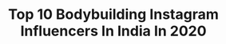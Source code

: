---
title: Top 10 Bodybuilding Instagram Influencers In India In 2020
description: >-
  Find top bodybuilding Instagram influencers in India in 2020. Most popular hashtags: #fitnessmotivation #fitness #bodybuilding #gym.
platform: Instagram
profiles:
  - username: "karthikshekar6"
    fullname: >-
      Karthik Shekar Acharya
    location: "India"
    followers: 11013
    engagement: 1012
    commentsToLikes: 0.008109
    id: ck8wf4659f3iz0j78nhs5875x
    verified: false
    hashtags: "#teamphg, #homefitness, #viral, #coronavirus"
  - username: "saketgokhale"
    fullname: >-
      Saket Gokhale | YouTube 🇮🇳
    location: "India"
    followers: 10079
    engagement: 2447
    commentsToLikes: 0.082610
    id: ck8t6pvbreebe0j78eukn84fh
    verified: false
    hashtags: "#coronavirus, #naturalbodybuilding, #spiritualawakening, #happinessquotes"
  - username: "keyvanshahgholi.ifbbpro"
    fullname: >-
      keyvanshahgholi.ifbbpro
    location: "India"
    followers: 18810
    engagement: 1149
    commentsToLikes: 0.042367
    id: ck0w2ejvtnyn20i19oi4pzls5
    verified: false
    hashtags: "#strong, #fitlife, #sportclothing, #puruslabs"
  - username: "asmitarora"
    fullname: >-
      Asmita arora🅰️ Fitness&Fashion
    location: "India"
    followers: 403231
    engagement: 235
    commentsToLikes: 0.043048
    id: ck6uawpgw63z80j711hz6tggn
    verified: false
    hashtags: "#stayhomechallenge, #bepositive, #style, #sisterlove"
  - username: "tanyakapoor05"
    fullname: >-
      Tanya Kapoor
    location: "India"
    followers: 189298
    engagement: 623
    commentsToLikes: 0.021769
    id: ck15sq0hte8u40i199u83p3ps
    verified: false
    hashtags: "#lifestyleblogger, #nopainnogain, #postworkout, #girlwholifts"
  - username: "amazingaditi"
    fullname: >-
      Aditi Bumb
    location: "India"
    followers: 19312
    engagement: 718
    commentsToLikes: 0.040622
    id: ck8t9xdhipour0j789spljk22
    verified: false
    hashtags: "#staysafe, #gratefulheart, #hourglass, #loveyourself"
  - username: "shourya___syal"
    fullname: >-
      S H O U R Y A     S Y A L 🧜‍♂️
    location: "India"
    followers: 19735
    engagement: 790
    commentsToLikes: 0.161089
    id: ck8t2q8pd0c240j780d8o66x7
    verified: false
    hashtags: "#shirt, #cool, #influencer, #gym"
  - username: "neha_strength"
    fullname: >-
      NEHA SAHA
    location: "India"
    followers: 47172
    engagement: 445
    commentsToLikes: 0.034835
    id: ck5pze2n30ina0i11r4l1bkx2
    verified: false
    hashtags: "#shouldersboulders, #lehanga, #unicorn, #strongwomen"
  - username: "navjeet_dhillon95"
    fullname: >-
      Navjeet Kaur Dhillon
    location: "India"
    followers: 12370
    engagement: 1267
    commentsToLikes: 0.016896
    id: ck5cdwsqpjxmn0i11xhxken0m
    verified: false
    hashtags: "#yaaradagroup, #trainhard, #stayhappy, #kevasocks"
  - username: "iamrohitbhati_1099"
    fullname: >-
      Rohit  Bhati  🇮🇳
    location: "India"
    followers: 42408
    engagement: 790
    commentsToLikes: 0.013605
    id: ck0w14ko4hj550i19zk21dvo3
    verified: false
    hashtags: "#transformation, #leg, #fitness, #targetset"
---